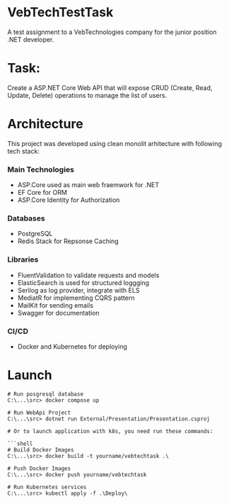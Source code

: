 # VebTechTestTask
A test assignment to a VebTechnologies company for the junior position .NET developer.

# Task:
Create a ASP.NET Core Web API that will expose CRUD (Create, Read, Update, Delete) operations to manage the list of users.

# Architecture
This project was developed using clean monolit arhitecture with following tech stack:

### Main Technologies
- ASP.Core used as main web fraemwork for .NET
- EF Core for ORM
- ASP.Core Identity for Authorization
### Databases
- PostgreSQL
- Redis Stack for Repsonse Caching
### Libraries
- FluentValidation to validate requests and models
- ElasticSearch is used for structured loggging
- Serilog as log provider, integrate with ELS
- MediatR for implementing CQRS pattern
- MailKit for sending emails
- Swagger for documentation

### CI/CD

- Docker and Kubernetes for deploying

# Launch
```shell
# Run posgresql database
C:\...\src> docker compose up

# Run WebApi Project
C:\...\src> dotnet run External/Presentation/Presentation.csproj

# Or to launch application with k8s, you need run these commands:

```shell
# Build Docker Images
C:\...\src> docker build -t yourname/vebtechtask .\

# Push Docker Images
C:\...\src> docker push yourname/vebtechtask

# Run Kubernetes services
C:\...\src> kubectl apply -f .\Deploy\

